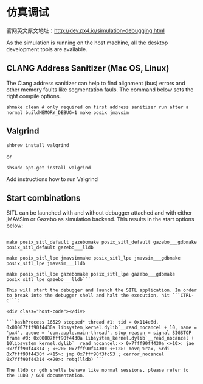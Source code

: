 # 仿真调试

官网英文原文地址：http://dev.px4.io/simulation-debugging.html

As the simulation is running on the host machine, all the desktop development tools are available.

## CLANG Address Sanitizer (Mac OS, Linux)

The Clang address sanitizer can help to find alignment (bus) errors and other memory faults like segmentation fauls. The command below sets the right compile options.

<div class="host-code"></div>

```shmake clean # only required on first address sanitizer run after a normal buildMEMORY_DEBUG=1 make posix jmavsim```

## Valgrind

<div class="host-code"></div>

```shbrew install valgrind```

or

<div class="host-code"></div>

```shsudo apt-get install valgrind```

<aside class="todo">Add instructions how to run Valgrind</aside>

## Start combinations

SITL can be launched with and without debugger attached and with either jMAVSim or Gazebo as simulation backend. This results in the start options below:

<div class="host-code"></div>

```shmake posix_sitl_default jmavsimmake posix_sitl_default jmavsim___gdbmake posix_sitl_default jmavsim___lldb

make posix_sitl_default gazebomake posix_sitl_default gazebo___gdbmake posix_sitl_default gazebo___lldb

make posix_sitl_lpe jmavsimmake posix_sitl_lpe jmavsim___gdbmake posix_sitl_lpe jmavsim___lldb

make posix_sitl_lpe gazebomake posix_sitl_lpe gazebo___gdbmake posix_sitl_lpe gazebo___lldb```

This will start the debugger and launch the SITL application. In order to break into the debugger shell and halt the execution, hit ```CTRL-C```:

<div class="host-code"></div>

```bashProcess 16529 stopped* thread #1: tid = 0x114e6d, 0x00007fff90f4430a libsystem_kernel.dylib`__read_nocancel + 10, name = 'px4', queue = 'com.apple.main-thread', stop reason = signal SIGSTOP frame #0: 0x00007fff90f4430a libsystem_kernel.dylib`__read_nocancel + 10libsystem_kernel.dylib`__read_nocancel:-> 0x7fff90f4430a <+10>: jae 0x7fff90f44314 ; <+20> 0x7fff90f4430c <+12>: movq %rax, %rdi 0x7fff90f4430f <+15>: jmp 0x7fff90f3fc53 ; cerror_nocancel 0x7fff90f44314 <+20>: retq(lldb) ```

The lldb or gdb shells behave like normal sessions, please refer to the LLDB / GDB documentation.
